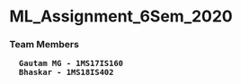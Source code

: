 # ML_Assignment_6Sem_2020
### Team Members

<pre>
  <strong>Gautam MG<strong> - 1MS17IS160
  <strong>Bhaskar<strong> - 1MS18IS402
  
</pre>
